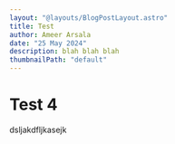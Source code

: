 ```yaml
---
layout: "@layouts/BlogPostLayout.astro"
title: Test
author: Ameer Arsala
date: "25 May 2024"
description: blah blah blah
thumbnailPath: "default"
---
```


# Test 4
dsljakdfljkasejk
